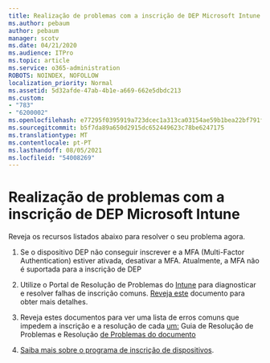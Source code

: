 ```yaml
---
title: Realização de problemas com a inscrição de DEP Microsoft Intune
ms.author: pebaum
author: pebaum
manager: scotv
ms.date: 04/21/2020
ms.audience: ITPro
ms.topic: article
ms.service: o365-administration
ROBOTS: NOINDEX, NOFOLLOW
localization_priority: Normal
ms.assetid: 5d32afde-47ab-4b1e-a669-662e5dbdc213
ms.custom:
- "783"
- "6200002"
ms.openlocfilehash: e77295f0395919a723dcec1a313ca03154ae59b1bea22bf791f3a0f923cab60d
ms.sourcegitcommit: b5f7da89a650d2915dc652449623c78be6247175
ms.translationtype: MT
ms.contentlocale: pt-PT
ms.lasthandoff: 08/05/2021
ms.locfileid: "54008269"
---
```

# <a name="troubleshoot-issues-with-dep-enrollment-in-microsoft-intune"></a>Realização de problemas com a inscrição de DEP Microsoft Intune

Reveja os recursos listados abaixo para resolver o seu problema agora.
  
1. Se o dispositivo DEP não conseguir inscrever e a MFA (Multi-Factor Authentication) estiver ativada, desativar a MFA. Atualmente, a MFA não é suportada para a inscrição de DEP

2. Utilize o Portal de Resolução de Problemas do [Intune](https://devicemanagement.microsoft.com/#blade/Microsoft_Intune_DeviceSettings/TroubleshootBlade) para diagnosticar e resolver falhas de inscrição comuns. [Reveja este](https://docs.microsoft.com/intune/help-desk-operators) documento para obter mais detalhes.

3. Reveja estes documentos para ver uma lista de erros comuns que impedem a inscrição e a resolução de cada [um:](https://support.microsoft.com/help/4039809/troubleshooting-ios-device-enrollment-in-intune) Guia de Resolução de Problemas e Resolução [de Problemas do documento](https://docs.microsoft.com/troubleshoot/mem/intune/troubleshoot-device-enrollment-in-intune)

4. [Saiba mais sobre o programa de inscrição de dispositivos](https://docs.microsoft.com/intune/device-enrollment-program-enroll-ios).
